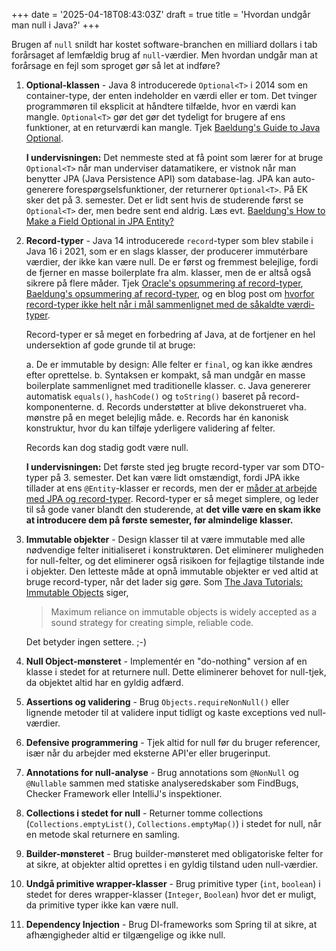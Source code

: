 +++
date = '2025-04-18T08:43:03Z'
draft = true
title = 'Hvordan undgår man null i Java?'
+++

Brugen af `null` snildt har kostet software-branchen en milliard dollars i tab
forårsaget af lemfældig brug af `null`-værdier. Men hvordan undgår man at
forårsage en fejl som sproget gør så let at indføre?

1. **Optional-klassen** - Java 8 introducerede `Optional<T>` i 2014 som en container-type, der enten indeholder en værdi eller er tom. Det tvinger programmøren til eksplicit at håndtere tilfælde, hvor en værdi kan mangle. `Optional<T>` gør det gør det tydeligt for brugere af ens funktioner, at en returværdi kan mangle. Tjek [Baeldung's Guide to Java Optional][baeldung-optional].

   **I undervisningen:** Det nemmeste sted at få point som lærer for at bruge `Optional<T>` når man underviser datamatikere, er vistnok når man benytter JPA (Java Persistence API) som database-lag. JPA kan auto-generere forespørgselsfunktioner, der returnerer `Optional<T>`. På EK sker det på 3. semester. Det er lidt sent hvis de studerende først se `Optional<T>` der, men bedre sent end aldrig. Læs evt. [Baeldung's How to Make a Field Optional in JPA Entity?][baeldung-optional-jpa]

[baeldung-optional]: https://www.baeldung.com/java-optional
[baeldung-optional-jpa]: https://www.baeldung.com/jpa-optional-field

2. **Record-typer** - Java 14 introducerede `record`-typer som blev stabile i Java 16 i 2021, som er en slags klasser, der producerer immutérbare værdier, der ikke kan være null. De er først og fremmest belejlige, fordi de fjerner en masse boilerplate fra alm. klasser, men de er altså også sikrere på flere måder. Tjek [Oracle's opsummering af record-typer][oracle-records], [Baeldung's opsummering af record-typer][baeldung-records], og en blog post om [hvorfor record-typer ikke helt når i mål sammenlignet med de såkaldte værdi-typer][records-vs-values].

   Record-typer er så meget en forbedring af Java, at de fortjener en hel undersektion af gode grunde til at bruge:

   a. De er immutable by design: Alle felter er `final`, og kan ikke ændres efter oprettelse.
   b. Syntaksen er kompakt, så man undgår en masse boilerplate sammenlignet med traditionelle klasser.
   c. Java genererer automatisk `equals()`, `hashCode()` og `toString()` baseret på record-komponenterne.
   d. Records understøtter at blive dekonstrueret vha. mønstre på en meget belejlig måde.
   e. Records har én kanonisk konstruktur, hvor du kan tilføje yderligere validering af felter.

   Records kan dog stadig godt være null.

   **I undervisningen:** Det første sted jeg brugte record-typer var som DTO-typer på 3. semester. Det kan være lidt omstændigt, fordi JPA ikke tillader at ens `@Entity`-klasser er records, men der er [måder at arbejde med JPA og record-typer][baeldung-jpa-records]. Record-typer er så meget simplere, og leder til så gode vaner blandt den studerende, at **det ville være en skam ikke at introducere dem på første semester, før almindelige klasser.**

[oracle-records]: https://docs.oracle.com/en/java/javase/17/language/records.html
[baeldung-records]: https://www.baeldung.com/java-record-keyword
[records-vs-values]: https://www.beyondjava.net/records-vs-value-types
[baeldung-jpa-records]: https://www.baeldung.com/spring-jpa-java-records

3. **Immutable objekter** - Design klasser til at være immutable med alle nødvendige felter initialiseret i konstruktøren. Det eliminerer muligheden for null-felter, og det eliminerer også risikoen for fejlagtige tilstande inde i objekter. Den letteste måde at opnå immutable objekter er ved altid at bruge record-typer, når det lader sig gøre. Som [The Java Tutorials: Immutable Objects][java-tut-immutable] siger,

   > Maximum reliance on immutable objects is widely accepted as a sound strategy for creating simple, reliable code.

   Det betyder ingen settere. ;-)

[java-tut-immutable]: https://docs.oracle.com/javase/tutorial/essential/concurrency/immutable.html

4. **Null Object-mønsteret** - Implementér en "do-nothing" version af en klasse i stedet for at returnere null. Dette eliminerer behovet for null-tjek, da objektet altid har en gyldig adfærd. 

3. **Assertions og validering** - Brug `Objects.requireNonNull()` eller lignende metoder til at validere input tidligt og kaste exceptions ved null-værdier. 

4. **Defensive programmering** - Tjek altid for null før du bruger referencer, især når du arbejder med eksterne API'er eller brugerinput. 

5. **Annotations for null-analyse** - Brug annotations som ```@NonNull``` og ```@Nullable``` sammen med statiske analyseredskaber som FindBugs, Checker Framework eller IntelliJ's inspektioner. 

7. **Collections i stedet for null** - Returner tomme collections (```Collections.emptyList()```, ```Collections.emptyMap()```) i stedet for null, når en metode skal returnere en samling. 

8. **Builder-mønsteret** - Brug builder-mønsteret med obligatoriske felter for at sikre, at objekter altid oprettes i en gyldig tilstand uden null-værdier. 

9. **Undgå primitive wrapper-klasser** - Brug primitive typer (```int```, ```boolean```) i stedet for deres wrapper-klasser (```Integer```, ```Boolean```) hvor det er muligt, da primitive typer ikke kan være null. 

10. **Dependency Injection** - Brug DI-frameworks som Spring til at sikre, at afhængigheder altid er tilgængelige og ikke null.


